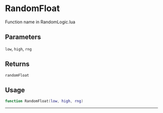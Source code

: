 # RandomFloat
Function name in RandomLogic.lua
## Parameters
`low`, `high`, `rng`
## Returns
`randomFloat`
## Usage
```lua
function RandomFloat(low, high, rng)
```
---
